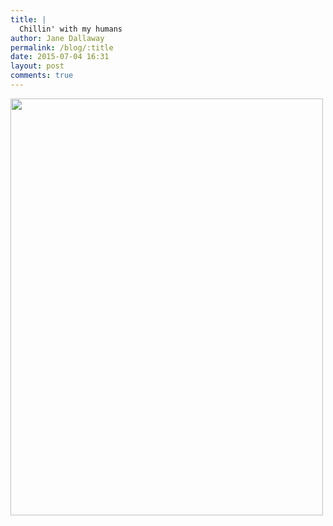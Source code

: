 ```yaml
---
title: |
  Chillin' with my humans
author: Jane Dallaway
permalink: /blog/:title
date: 2015-07-04 16:31
layout: post
comments: true
---
```


<div><a href="http://static.skitters.dallaway.com/Ltp_IMG_2449.JPG"><img src="http://static.skitters.dallaway.com/Ltp_thumb_IMG_2449.JPG" width="500" height="667"/></a></div>



  




      
